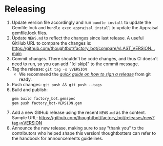 # Releasing

1. Update version file accordingly and run `bundle install` to update the
   Gemfile.lock and `bundle exec appraisal install` to update the Appraisal
   gemfile.lock files.
1. Update `NEWS.md` to reflect the changes since last release.
   A useful GitHub URL to compare the changes is:
   https://github.com/thoughtbot/factory_bot/compare/vLAST_VERSION...main
1. Commit changes.
   There shouldn't be code changes,
   and thus CI doesn't need to run,
   so you can add "[ci skip]" to the commit message.
1. Tag the release: `git tag -s vVERSION`
    - We recommend the [_quick guide on how to sign a release_] from git ready.
1. Push changes: `git push && git push --tags`
1. Build and publish:
    ```bash
    gem build factory_bot.gemspec
    gem push factory_bot-VERSION.gem
    ```
1. Add a new GitHub release using the recent `NEWS.md` as the content. Sample
   URL: https://github.com/thoughtbot/factory_bot/releases/new?tag=vVERSION
1. Announce the new release,
   making sure to say "thank you" to the contributors
   who helped shape this version!
   thoughtbotters can refer to the handbook for announcements guidelines.

[_quick guide on how to sign a release_]: http://gitready.com/advanced/2014/11/02/gpg-sign-releases.html

